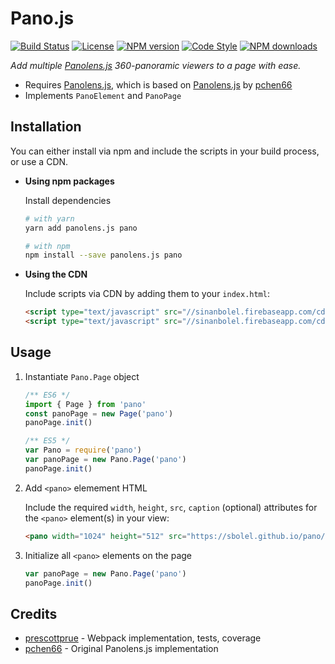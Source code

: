 # Pano.js

[![Build Status][build-image]][build-url]
[![License][license-image]][license-url]
[![NPM version][npm-image]][npm-url]
[![Code Style][code-style-image]][code-style-url]
[![NPM downloads][npm-downloads-image]][npm-url]
<!-- [![Dependency Status][daviddm-image]][daviddm-url] -->

_Add multiple [Panolens.js](https://github.com/sbolel/panolens.js) 360-panoramic viewers to a page with ease._

* Requires [Panolens.js](https://github.com/sbolel/panolens.js), which is based on [Panolens.js](https://github.com/sbolel/panolens.js) by [pchen66](https://github.com/pchen66)
* Implements `PanoElement` and `PanoPage`

## Installation

You can either install via npm and include the scripts in your build process, or use a CDN.

* **Using npm packages**

  Install dependencies

    ```bash
    # with yarn
    yarn add panolens.js pano

    # with npm
    npm install --save panolens.js pano
    ```

* **Using the CDN**

  Include scripts via CDN by adding them to your `index.html`:

  ```html
  <script type="text/javascript" src="//sinanbolel.firebaseapp.com/cdn/panolens-1.0.1-beta.min.js"></script>
  <script type="text/javascript" src="//sinanbolel.firebaseapp.com/cdn/pano-2.0.0.min.js"></script>
  ```

## Usage

1. Instantiate `Pano.Page` object

    ```js
    /** ES6 */
    import { Page } from 'pano'
    const panoPage = new Page('pano')
    panoPage.init()

    /** ES5 */
    var Pano = require('pano')
    var panoPage = new Pano.Page('pano')
    panoPage.init()
    ```

2. Add `<pano>` elemement HTML

    Include the required `width`, `height`, `src`, `caption` (optional) attributes for the `<pano>` element(s) in your view:

    ```html
    <pano width="1024" height="512" src="https://sbolel.github.io/pano/img/588ca1b0bf_o.jpg" caption="Equirectangular Panorama"/></pano>
    ```

1. Initialize all `<pano>` elements on the page

    ```js
    var panoPage = new Pano.Page('pano')
    panoPage.init()
    ```

## Credits

* [prescottprue](http://github.com/prescottprue) - Webpack implementation, tests, coverage
* [pchen66](http://github.com/pchen66) - Original Panolens.js implementation

<!-- links -->

[npm-image]: https://img.shields.io/npm/v/pano.svg?style=flat-square
[npm-url]: https://npmjs.org/package/pano
[npm-downloads-image]: https://img.shields.io/npm/dm/pano.svg?style=flat-square
[build-image]: https://circleci.com/gh/sbolel/pano.svg?style=shield
[build-url]: https://circleci.com/gh/sbolel/pano
[daviddm-image]: https://img.shields.io/david/sbolel/pano.svg?style=flat-square
[daviddm-url]: https://david-dm.org/sbolel/pano
[climate-image]: https://img.shields.io/codeclimate/github/sbolel/pano.svg?style=flat-square
[climate-url]: https://img.shields.io/codeclimate/github/sbolel/pano.svg?style=flat-square
[coverage-image]: https://img.shields.io/codeclimate/coverage/github/sbolel/pano.svg?style=flat-square
[coverage-url]: https://img.shields.io/codeclimate/coverage/github/sbolel/pano.svg?style=flat-square
[license-image]: https://img.shields.io/npm/l/pano.svg?style=flat-square
[license-url]: https://github.com/sbolel/pano/blob/master/LICENSE
[code-style-image]: https://img.shields.io/badge/code%20style-standard-brightgreen.svg?style=flat-square
[code-style-url]: http://standardjs.com/
